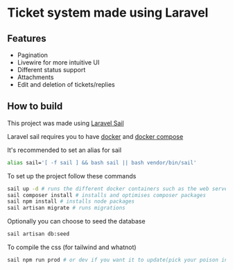 # Ticket system made using Laravel

## Features
- Pagination
- Livewire for more intuitive UI
- Different status support
- Attachments
- Edit and deletion of tickets/replies

## How to build
This project was made using [Laravel Sail](https://laravel.com/docs/9.x/sail)

Laravel sail requires you to have [docker]() and [docker compose]()

It's recommended to set an alias for sail
```sh
alias sail='[ -f sail ] && bash sail || bash vendor/bin/sail'
```

To set up the project follow these commands
```sh
sail up -d # runs the different docker containers such as the web server itself and mysql
sail composer install # installs and optimises composer packages
sail npm install # installs node packages
sail artisan migrate # runs migrations
```

Optionally you can choose to seed the database
```sh
sail artisan db:seed
```

To compile the css (for tailwind and whatnot)
```sh
sail npm run prod # or dev if you want it to update(pick your poison in package.json)
```
